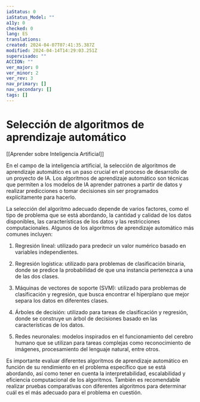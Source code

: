```yaml
---
iaStatus: 0
iaStatus_Model: ""
a11y: 0
checked: 0
lang: ES
translations: 
created: 2024-04-07T07:41:35.387Z
modified: 2024-04-14T14:29:03.251Z
supervisado: ""
ACCION: ""
ver_major: 0
ver_minor: 2
ver_rev: 3
nav_primary: []
nav_secondary: []
tags: []
---
```

# Selección de algoritmos de aprendizaje automático

[[Aprender sobre Inteligencia Artificial]]

En el campo de la inteligencia artificial, la selección de algoritmos de aprendizaje automático es un paso crucial en el proceso de desarrollo de un proyecto de IA. Los algoritmos de aprendizaje automático son técnicas que permiten a los modelos de IA aprender patrones a partir de datos y realizar predicciones o tomar decisiones sin ser programados explícitamente para hacerlo.

La selección del algoritmo adecuado depende de varios factores, como el tipo de problema que se está abordando, la cantidad y calidad de los datos disponibles, las características de los datos y las restricciones computacionales. Algunos de los algoritmos de aprendizaje automático más comunes incluyen:

1. Regresión lineal: utilizado para predecir un valor numérico basado en variables independientes.

2. Regresión logística: utilizado para problemas de clasificación binaria, donde se predice la probabilidad de que una instancia pertenezca a una de las dos clases.

3. Máquinas de vectores de soporte (SVM): utilizado para problemas de clasificación y regresión, que busca encontrar el hiperplano que mejor separa los datos en diferentes clases.

4. Árboles de decisión: utilizado para tareas de clasificación y regresión, donde se construye un árbol de decisiones basado en las características de los datos.

5. Redes neuronales: modelos inspirados en el funcionamiento del cerebro humano que se utilizan para tareas complejas como reconocimiento de imágenes, procesamiento del lenguaje natural, entre otros.

Es importante evaluar diferentes algoritmos de aprendizaje automático en función de su rendimiento en el problema específico que se está abordando, así como tener en cuenta la interpretabilidad, escalabilidad y eficiencia computacional de los algoritmos. También es recomendable realizar pruebas comparativas con diferentes algoritmos para determinar cuál es el más adecuado para el problema en cuestión.
